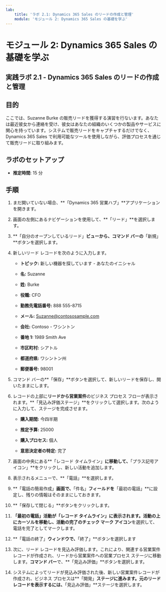 ```yaml
---
lab:
    title: 'ラボ 2.1: Dynamics 365 Sales のリードの作成と管理'
    module: 'モジュール 2: Dynamics 365 Sales の基礎を学ぶ'
---
```


モジュール 2: Dynamics 365 Sales の基礎を学ぶ
========================

## 実践ラボ 2.1 - Dynamics 365 Sales のリードの作成と管理

## 目的

ここでは、Suzanne Burke の販売リードを獲得する演習を行ないます。あなたは最近彼女から連絡を受け、彼女はあなたの組織のいくつかの製品やサービスに関心を持っています。システムで販売リードをキャプチャするだけでなく、Dynamics 365 Sales で利用可能なツールを使用しながら、評価プロセスを通じて販売リードに取り組みます。


## ラボのセットアップ

  - **推定時間**: 15 分

## 手順

1. まだ開いていない場合、**「Dynamics 365 営業ハブ」**アプリケーションを開きます。 

2. 画面の左側にあるナビゲーションを使用して、**「リード」**を選択します。 

3. **「自分のオープンしているリード」**ビューから、コマンド バーの**「新規」**ボタンを選択します。

4. 新しいリード レコードを次のように入力します。

	- **トピック:** 新しい機器を探しています - あなたのイニシャル

	- **名:** Suzanne

	- **姓:** Burke

	- **役職:** CFO

	- **勤務先電話番号:** 888 555-8715

	- **メール:** Suzanne@contososample.com

	- **会社:** Contoso - ワシントン

	- **番地 1:** 1989 Smith Ave

	- **市区町村:** シアトル

	- **都道府県:** ワシントン州

	- **郵便番号:** 98001 

5. コマンド バーの**「保存」**ボタンを選択して、新しいリードを保存し、開いたままにします。

6. レコードの上部に**リードから営業案件**のビジネス プロセス フローが表示されます。**「見込み評価ステージ」**をクリックして選択します。次のように入力して、ステージを完成させます。

	- **購入期間:** 今四半期

	- **推定予算:** 25000 

	- **購入プロセス:** 個人

	- **意思決定者の特定:** 完了

7. 画面の中央にある**「レコード タイムライン」**に移動して、**「プラス記号アイコン」**をクリックし、新しい活動を追加します。 

8. 表示されるメニューで、**「電話」**を選択します。

9. **「電話の簡易作成」**画面で、**「件名」**フィールドを**「最初の電話」**に設定し、残りの情報はそのままにしておきます。 

10. **「保存して閉じる」**ボタンをクリックします。

11. **「最初の電話」**活動が**「レコード タイムライン」**に表示されます。活動の上にカーソルを移動し、活動の完了の**チェック マーク アイコン**を選択して、電話を完了としてマークします。 

12. **「電話の終了」**ウィンドウで、**「終了」**ボタンを選択します 

13. 次に、リード レコードを見込み評価します。これにより、関連する営業案件レコードが作成され、リードから営業案件への営業プロセス ステージに移動します。**コマンド バー**で、**「見込み評価」**ボタンを選択します。 

14. システムによってリードが見込み評価された後、新しい営業案件レコードが作成され、ビジネス プロセスは**「開発」**ステージに進みます。元のリード レコードを表示するには、**「見込み評価」**ステージを選択します。 
